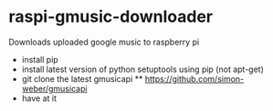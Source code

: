 # raspi-gmusic-downloader
Downloads uploaded google music to raspberry pi
* install pip
* install latest version of python setuptools using pip (not apt-get)
* git clone the latest gmusicapi
** https://github.com/simon-weber/gmusicapi
* have at it

